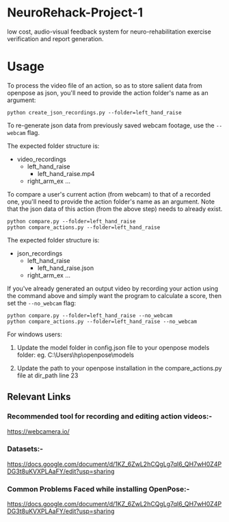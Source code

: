 # NeuroRehack-Project-1

low cost, audio-visual feedback system for neuro-rehabilitation exercise verification and report generation.

# Usage

To process the video file of an action, so as to store salient data from openpose as json, you'll need to provide the action folder's name as an argument:

  ```
  python create_json_recordings.py --folder=left_hand_raise
  ```

To re-generate json data from previously saved webcam footage, use the `--webcam` flag.

  The expected folder structure is:
  - video_recordings
    - left_hand_raise
      - left_hand_raise.mp4
    - right_arm_ex
    ...

To compare a user's current action (from webcam) to that of a recorded one, you'll need to provide the action folder's name as an argument. Note that the json data of this action (from the above step) needs to already exist.

```
python compare.py --folder=left_hand_raise
python compare_actions.py --folder=left_hand_raise
```

The expected folder structure is:
- json_recordings
  - left_hand_raise
    - left_hand_raise.json
  - right_arm_ex
  ...

If you've already generated an output video by recording your action using the command above and simply want the program to calculate a score, then set the `--no_webcam` flag:

```
python compare.py --folder=left_hand_raise --no_webcam
python compare_actions.py --folder=left_hand_raise --no_webcam
```

For windows users:
1. Update the model folder in config.json file to your openpose models folder:
    eg. C:\\Users\\hp\\openpose\\models

2. Update the path to your openpose installation in the compare_actions.py file at dir_path line 23

## Relevant Links
### Recommended tool for recording and editing action videos:-
https://webcamera.io/

### Datasets:-
https://docs.google.com/document/d/1KZ_6ZwL2hCQgLg7qI6_QH7wH0Z4PDG3t8uKVXPLAaFY/edit?usp=sharing

### Common Problems Faced while installing OpenPose:-
https://docs.google.com/document/d/1KZ_6ZwL2hCQgLg7qI6_QH7wH0Z4PDG3t8uKVXPLAaFY/edit?usp=sharing
